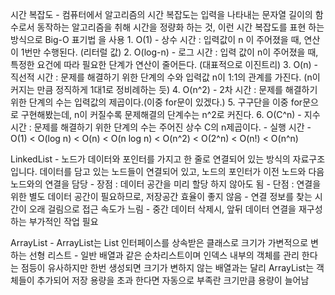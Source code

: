 시간 복잡도
    - 컴퓨터에서 알고리즘의 시간 복잡도는 입력을 나타내는 문자열 길이의 함수로서 동작하는 알고리즘을 취해 시간을 정량화 하는 것, 이런 시간 복잡도를 표현 하는 방식으로 Big-O 표기법 을 사용
    1. O(1) - 상수 시간 : 입력값이 n 이 주어졌을 때, 연산이 1번만 수행된다. (리터럴 값)
    2. O(log-n) - 로그 시간 : 입력 값이 n이 주어졌을 때, 특정한 요건에 따라 필요한 단계가 연산이 줄어든다. (대표적으로 이진트리)
    3. O(n) - 직선적 시간 : 문제를 해결하기 위한 단계의 수와 입력값 n이 1:1의 관계를 가진다. (n이 커지는 만큼 정직하게 1대1로 정비례하는 듯)
    4. O(n^2) - 2차 시간 : 문제를 해결하기 위한 단계의 수는 입력값의 제곱이다.(이중 for문이 있겠다.)
    5. 구구단을 이중 for문으로 구현해봤는데, n이 커질수록 문제해결의 단계수는 n^2로 커진다.
    6. O(C^n) - 지수 시간 : 문제를 해결하기 위한 단계의 수는 주어진 상수 C의 n제곱이다.
    - 실행 시간
    - O(1) < O(log n) < O(n) < O(n log n) < O(n^2) < O(2^n) < O(n!) < O(n^n)

LinkedList
    - 노드가 데이터와 포인터를 가지고 한 줄로 연결되어 있는 방식의 자료구조입니다. 데이터를 담고 있는 노드들이 연결되어 있고, 노드의 포인터가 이전 노드와 다음 노드와의 연결을 담당
    - 장점 : 데이터 공간을 미리 할당 하지 않아도 됨
    - 단점 :  연결을 위한 별도 데이터 공간이 필요하므로, 저장공간 효율이 좋지 않음
    - 연결 정보를 찾는 시간이 오래 걸림으로 접근 속도가 느림
    - 중간 데이터 삭제시, 앞뒤 데이터 연결을 재구성 하는 부가적인 작업 필요

ArrayList
    - ArrayList는 List 인터페이스를 상속받은 클래스로 크기가 가변적으로 변하는 선형 리스트
    - 일반 배열과 같은 순차리스트이며 인덱스 내부의 객체를 관리 한다는 점등이 유사하지만 한번 생성되면 크기가 변하지 않는 배열과는 달리 ArrayList는 객체들이 추가되어 저장 용량을 초과 한다면 자동으로 부족란 크기만큼 용량이 늘어남
